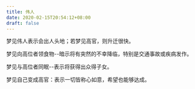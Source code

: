 ```yaml
---
title: 伟人
date: 2020-02-15T20:54:12+08:00
draft: false
---
```


梦见伟人表示会出人头地；若梦见高官，则升迁很快。

梦见向高位者领食物--暗示将有突然的不幸降临，特别是交通事故或疾病发作。

梦见与高位者同眠--表示将获得出众得子女。

梦见自己变成高官：表示一切皆称心如意，希望也能够达成。

